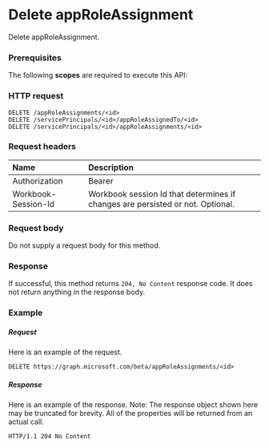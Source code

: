 # Delete appRoleAssignment

Delete appRoleAssignment.
### Prerequisites
The following **scopes** are required to execute this API: 
### HTTP request
<!-- { "blockType": "ignored" } -->
```http
DELETE /appRoleAssignments/<id>
DELETE /servicePrincipals/<id>/appRoleAssignedTo/<id>
DELETE /servicePrincipals/<id>/appRoleAssignments/<id>

```
### Request headers
| Name       | Description|
|:---------------|:----------|
| Authorization  | Bearer <code>|
| Workbook-Session-Id  | Workbook session Id that determines if changes are persisted or not. Optional.|

### Request body
Do not supply a request body for this method.


### Response
If successful, this method returns `204, No Content` response code. It does not return anything in the response body.

### Example
##### Request
Here is an example of the request.
<!-- {
  "blockType": "request",
  "name": "delete_approleassignment"
}-->
```http
DELETE https://graph.microsoft.com/beta/appRoleAssignments/<id>
```
##### Response
Here is an example of the response. Note: The response object shown here may be truncated for brevity. All of the properties will be returned from an actual call.
<!-- {
  "blockType": "response",
  "truncated": true
} -->
```http
HTTP/1.1 204 No Content
```

<!-- uuid: 8fcb5dbc-d5aa-4681-8e31-b001d5168d79
2015-10-25 14:57:30 UTC -->
<!-- {
  "type": "#page.annotation",
  "description": "Delete appRoleAssignment",
  "keywords": "",
  "section": "documentation",
  "tocPath": ""
}-->